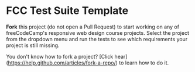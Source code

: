 # FCC Test Suite Template

**Fork** this project (do not open a Pull Request) to start working on any of freeCodeCamp's responsive web design course projects. Select the project from the dropdown menu and run the tests to see which requirements your project is still missing.

You don't know how to fork a project? [Click hear] (https://help.github.com/articles/fork-a-repo/) to learn how to do it.
